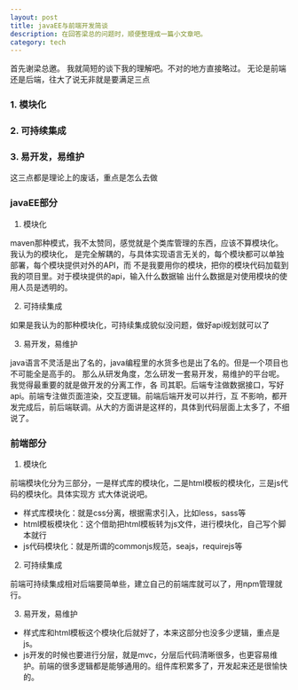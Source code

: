 ```yaml
---
layout: post
title: javaEE与前端开发简谈
description: 在回答梁总的问题时，顺便整理成一篇小文章吧。
category: tech
---
```


首先谢梁总邀。
我就简短的谈下我的理解吧。不对的地方直接略过。
无论是前端还是后端，往大了说无非就是要满足三点

### 1. 模块化
### 2. 可持续集成
### 3. 易开发，易维护

这三点都是理论上的废话，重点是怎么去做

### javaEE部分

1. 模块化

maven那种模式，我不太赞同，感觉就是个类库管理的东西，应该不算模块化。我认为的模块化，
是完全解耦的，与具体实现语言无关的，每个模块都可以单独部署，每个模块提供对外的API，而
不是我要用你的模块，把你的模块代码加载到我的项目里。对于模块提供的api，输入什么数据输
出什么数据是对使用模块的使用人员是透明的。

2. 可持续集成

如果是我认为的那种模块化，可持续集成貌似没问题，做好api规划就可以了

3. 易开发，易维护

java语言不灵活是出了名的，java编程里的水货多也是出了名的。但是一个项目也不可能全是高手的。
那么从研发角度，怎么研发一套易开发，易维护的平台呢。我觉得最重要的就是做开发的分离工作，各
司其职。后端专注做数据接口，写好api。前端专注做页面渲染，交互逻辑。前端后端开发可以并行，互
不影响，都开发完成后，前后端联调。从大的方面讲是这样的，具体到代码层面上太多了，不细说了。


### 前端部分

1. 模块化

前端模块化分为三部分，一是样式库的模块化，二是html模板的模块化，三是js代码的模块化。具体实现方
式大体说说吧。

- 样式库模块化：就是css分离，根据需求引入，比如less，sass等
- html模板模块化：这个借助把html模板转为js文件，进行模块化，自己写个脚本就行
- js代码模块化：就是所谓的commonjs规范，seajs，requirejs等

2. 可持续集成

前端可持续集成相对后端要简单些，建立自己的前端库就可以了，用npm管理就行。

3. 易开发，易维护

- 样式库和html模板这个模块化后就好了，本来这部分也没多少逻辑，重点是js。
- js开发的时候也要进行分层，就是mvc，分层后代码清晰很多，也更容易维护。前端的很多逻辑都是能够通用的。组件库积累多了，开发起来还是很愉快的。
